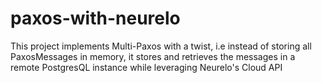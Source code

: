 # paxos-with-neurelo
This project implements Multi-Paxos with a twist, i.e instead of storing all PaxosMessages in memory, it stores and retrieves the messages in a remote PostgresQL instance while leveraging Neurelo's Cloud API
